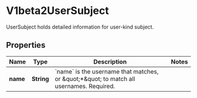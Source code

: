 

# V1beta2UserSubject

UserSubject holds detailed information for user-kind subject.

## Properties

| Name | Type | Description | Notes |
|------------ | ------------- | ------------- | -------------|
|**name** | **String** | &#x60;name&#x60; is the username that matches, or \&quot;*\&quot; to match all usernames. Required. |  |



